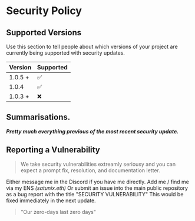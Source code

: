 # Security Policy

## Supported Versions

Use this section to tell people about which versions of your project are
currently being supported with security updates.

| Version | Supported          |
| ------- | ------------------ |
| 1.0.5 + | :white_check_mark: |
| 1.0.4   | :white_check_mark: | 
| 1.0.3 + | :x:                |

## Summarisations.
***Pretty much everything previous of the most recent security update.***

## Reporting a Vulnerability

> We take security vulnerabilities extreamly seriousy and you can expect a prompt fix, resolution, and documentation letter. 

Either message me in the Discord if you have me directly.
Add me / find me via my ENS *(satunix.eth)* 
Or submit an issue into the main public repository as a bug report with the title "SECURITY VULNERABILITY"
This would be fixed immediately in the next update. 


> "Our zero-days last zero days"
